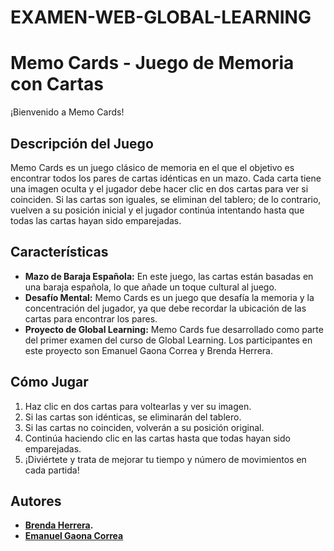 # EXAMEN-WEB-GLOBAL-LEARNING

# Memo Cards - Juego de Memoria con Cartas

¡Bienvenido a Memo Cards!

## Descripción del Juego

Memo Cards es un juego clásico de memoria en el que el objetivo es encontrar todos los pares de cartas idénticas en un mazo. Cada carta tiene una imagen oculta y el jugador debe hacer clic en dos cartas para ver si coinciden. Si las cartas son iguales, se eliminan del tablero; de lo contrario, vuelven a su posición inicial y el jugador continúa intentando hasta que todas las cartas hayan sido emparejadas.

## Características

- **Mazo de Baraja Española:** En este juego, las cartas están basadas en una baraja española, lo que añade un toque cultural al juego.
- **Desafío Mental:** Memo Cards es un juego que desafía la memoria y la concentración del jugador, ya que debe recordar la ubicación de las cartas para encontrar los pares.
- **Proyecto de Global Learning:** Memo Cards fue desarrollado como parte del primer examen del curso de Global Learning. Los participantes en este proyecto son Emanuel Gaona Correa y Brenda Herrera.

## Cómo Jugar

1. Haz clic en dos cartas para voltearlas y ver su imagen.
2. Si las cartas son idénticas, se eliminarán del tablero.
3. Si las cartas no coinciden, volverán a su posición original.
4. Continúa haciendo clic en las cartas hasta que todas hayan sido emparejadas.
5. ¡Diviértete y trata de mejorar tu tiempo y número de movimientos en cada partida!

## Autores

- **[Brenda Herrera](https://github.com/BrendaRuthHerrera).**
- **[Emanuel Gaona Correa](https://github.com/Gaona21)**
